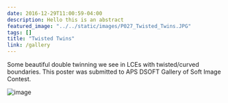 ```yaml
---
date: 2016-12-29T11:00:59-04:00
description: Hello this is an abstract
featured_image: "../../static/images/P027_Twisted_Twins.JPG"
tags: []
title: "Twisted Twins"
link: /gallery
---
```


Some beautiful double twinning we see in LCEs with twisted/curved boundaries. This poster was submitted to APS DSOFT Gallery of Soft Image Contest.

![image](/images/P027_Twisted_Twins.JPG)
